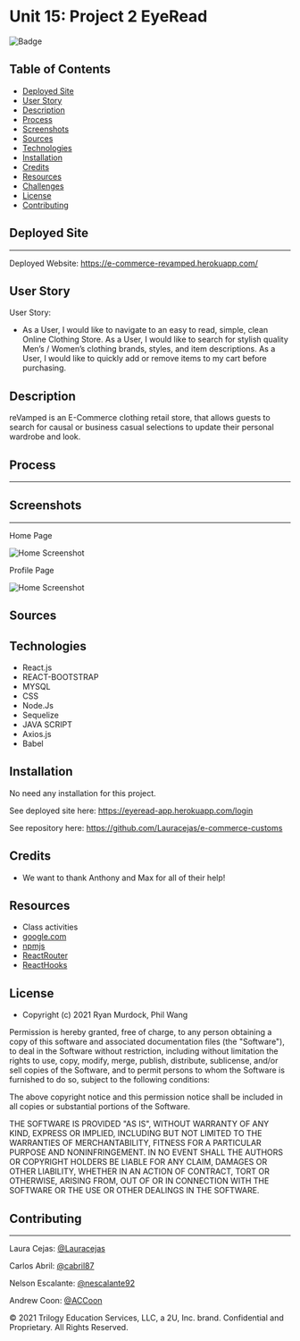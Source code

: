 # Unit 15: Project 2 EyeRead
![Badge](https://img.shields.io/badge/License-MIT-blue.svg)

## Table of Contents

* [Deployed Site](#deployed-site)
* [User Story](#user-story)
* [Description](#description)
* [Process](#process)
* [Screenshots](#screenshots)
* [Sources](#sources)
* [Technologies](#Technologies)
* [Installation](#installation)
* [Credits](#Credits)
* [Resources](#Resources)
* [Challenges](#Challenges)
* [License](#License)
* [Contributing](#contributing)

## Deployed Site
---
Deployed Website: https://e-commerce-revamped.herokuapp.com/

## User Story
User Story: 
- As a User, I would like to navigate to an easy to read, simple, clean Online Clothing Store. As a User, I would like to search for stylish quality Men’s / Women’s clothing brands, styles, and item descriptions. As a User, I would like to quickly add or remove items to my cart before purchasing.  

## Description
reVamped is an E-Commerce clothing retail store, that allows guests to search for causal or business casual selections to update their personal wardrobe and look.


## Process
---


## Screenshots
---
Home Page

![Home Screenshot](./public/images/Search.JPG)

Profile Page

![Home Screenshot](./public/images/profile.JPG)

## Sources


## Technologies

- React.js
- REACT-BOOTSTRAP
- MYSQL
- CSS
- Node.Js
- Sequelize 
- JAVA SCRIPT
- Axios.js
- Babel

## Installation

No need any installation for this project.

See deployed site here: https://eyeread-app.herokuapp.com/login

See repository here: https://github.com/Lauracejas/e-commerce-customs

## Credits
- We want to thank Anthony and Max for all of their help!

## Resources

- Class activities
- [google.com](https://www.google.com/)
- [npmjs](https://www.npmjs.com/)
- [ReactRouter](https://reactrouter.com/web/api/Hooks/useparams)
- [ReactHooks](https://reactjs.org/docs/hooks-reference.html)

## License
- Copyright (c) 2021 Ryan Murdock, Phil Wang

Permission is hereby granted, free of charge, to any person obtaining a copy
of this software and associated documentation files (the "Software"), to deal
in the Software without restriction, including without limitation the rights
to use, copy, modify, merge, publish, distribute, sublicense, and/or sell
copies of the Software, and to permit persons to whom the Software is
furnished to do so, subject to the following conditions:

The above copyright notice and this permission notice shall be included in all
copies or substantial portions of the Software.

THE SOFTWARE IS PROVIDED "AS IS", WITHOUT WARRANTY OF ANY KIND, EXPRESS OR
IMPLIED, INCLUDING BUT NOT LIMITED TO THE WARRANTIES OF MERCHANTABILITY,
FITNESS FOR A PARTICULAR PURPOSE AND NONINFRINGEMENT. IN NO EVENT SHALL THE
AUTHORS OR COPYRIGHT HOLDERS BE LIABLE FOR ANY CLAIM, DAMAGES OR OTHER
LIABILITY, WHETHER IN AN ACTION OF CONTRACT, TORT OR OTHERWISE, ARISING FROM,
OUT OF OR IN CONNECTION WITH THE SOFTWARE OR THE USE OR OTHER DEALINGS IN THE
SOFTWARE.

## Contributing
---

Laura Cejas: [@Lauracejas](https://github.com/Lauracejas)

Carlos Abril: [@cabril87](https://github.com/cabril87git)

Nelson Escalante: [@nescalante92](https://github.com/nescalante92)

Andrew Coon: [@ACCoon](https://github.com/ACCoon)


© 2021 Trilogy Education Services, LLC, a 2U, Inc. brand. Confidential and Proprietary. All Rights Reserved.